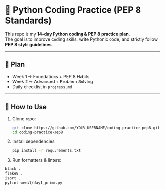 # 🐍 Python Coding Practice (PEP 8 Standards)

This repo is my **14-day Python coding & PEP 8 practice plan**.  
The goal is to improve coding skills, write Pythonic code, and strictly follow **PEP 8 style guidelines**.

---

## 📅 Plan
- Week 1 → Foundations + PEP 8 Habits
- Week 2 → Advanced + Problem Solving
- Daily checklist in `progress.md`

---

## 🚀 How to Use
1. Clone repo:
   ```bash
   git clone https://github.com/YOUR_USERNAME/coding-practice-pep8.git
   cd coding-practice-pep8
2. Install dependencies:
   ```bash
   pip install -r requirements.txt
3.	Run formatters & linters:
   ```bash
   black .
   flake8 .
   isort .
   pylint week1/day1_prime.py

